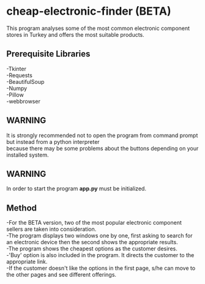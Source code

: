 # cheap-electronic-finder (BETA)
This program analyses some of the most common electronic component stores in Turkey and offers the most suitable products.

## Prerequisite Libraries
-Tkinter <br/>
-Requests <br/>
-BeautifulSoup <br/>
-Numpy <br/>
-Pillow <br/>
-webbrowser

## WARNING
It is strongly recommended not to open the program from command prompt but instead from a python interpreter <br/>
because there may be some problems about the buttons depending on your installed system.

## WARNING
In order to start the program **app.py** must be initialized.

## Method
-For the BETA version, two of the most popular electronic component sellers are taken into consideration. <br/>
-The program displays two windows one by one, first asking to search for an electronic device then the second shows the appropriate results. <br/>
-The program shows the cheapest options as the customer desires. <br/>
-'Buy' option is also included in the program. It directs the customer to the appropriate link. <br/>
-If the customer doesn't like the options in the first page, s/he can move to the other pages and see different offerings.


